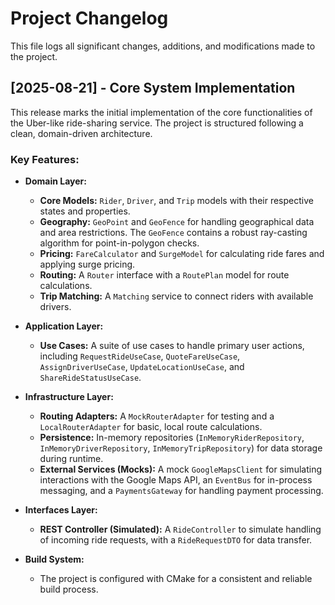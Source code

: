 # Project Changelog

This file logs all significant changes, additions, and modifications made to the project.

## [2025-08-21] - Core System Implementation

This release marks the initial implementation of the core functionalities of the Uber-like ride-sharing service. The project is structured following a clean, domain-driven architecture.

### Key Features:

-   **Domain Layer:**
    -   **Core Models:** `Rider`, `Driver`, and `Trip` models with their respective states and properties.
    -   **Geography:** `GeoPoint` and `GeoFence` for handling geographical data and area restrictions. The `GeoFence` contains a robust ray-casting algorithm for point-in-polygon checks.
    -   **Pricing:** `FareCalculator` and `SurgeModel` for calculating ride fares and applying surge pricing.
    -   **Routing:** A `Router` interface with a `RoutePlan` model for route calculations.
    -   **Trip Matching:** A `Matching` service to connect riders with available drivers.

-   **Application Layer:**
    -   **Use Cases:** A suite of use cases to handle primary user actions, including `RequestRideUseCase`, `QuoteFareUseCase`, `AssignDriverUseCase`, `UpdateLocationUseCase`, and `ShareRideStatusUseCase`.

-   **Infrastructure Layer:**
    -   **Routing Adapters:** A `MockRouterAdapter` for testing and a `LocalRouterAdapter` for basic, local route calculations.
    -   **Persistence:** In-memory repositories (`InMemoryRiderRepository`, `InMemoryDriverRepository`, `InMemoryTripRepository`) for data storage during runtime.
    -   **External Services (Mocks):** A mock `GoogleMapsClient` for simulating interactions with the Google Maps API, an `EventBus` for in-process messaging, and a `PaymentsGateway` for handling payment processing.

-   **Interfaces Layer:**
    -   **REST Controller (Simulated):** A `RideController` to simulate handling of incoming ride requests, with a `RideRequestDTO` for data transfer.

-   **Build System:**
    -   The project is configured with CMake for a consistent and reliable build process.
